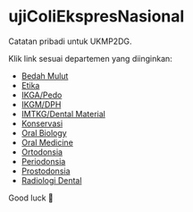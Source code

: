 # ujiColiEkspresNasional

Catatan pribadi untuk UKMP2DG.

Klik link sesuai departemen yang diinginkan:

- [Bedah Mulut](/univ/UKMP2DG/Bedah%20Mulut.md)
- [Etika](/univ/UKMP2DG/Etika.md)
- [IKGA/Pedo](/univ/UKMP2DG/IKGA.md)
- [IKGM/DPH](/univ/UKMP2DG/Dental%20Public%20Health.md)
- [IMTKG/Dental Material](/univ/UKMP2DG/IMTKG.md)
- [Konservasi](/univ/UKMP2DG/Konservasi.md)
- [Oral Biology](/univ/UKMP2DG/Oral%20Biology.md)
- [Oral Medicine](/univ/UKMP2DG/Oral%20Medicine.md)
- [Ortodonsia](/univ/UKMP2DG/Ortodonsia.md)
- [Periodonsia](/univ/UKMP2DG/Periodonsia.md)
- [Prostodonsia](/univ/UKMP2DG/Prostodonsia.md)
- [Radiologi Dental](/univ/UKMP2DG/Radiologi%20Dental.md)

Good luck :moyai: